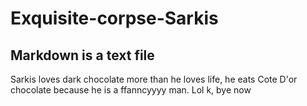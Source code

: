 # Exquisite-corpse-Sarkis
## Markdown is a text file
Sarkis loves dark chocolate more than he loves life, he eats Cote D'or chocolate because he is a ffanncyyyy man. Lol k, bye now
